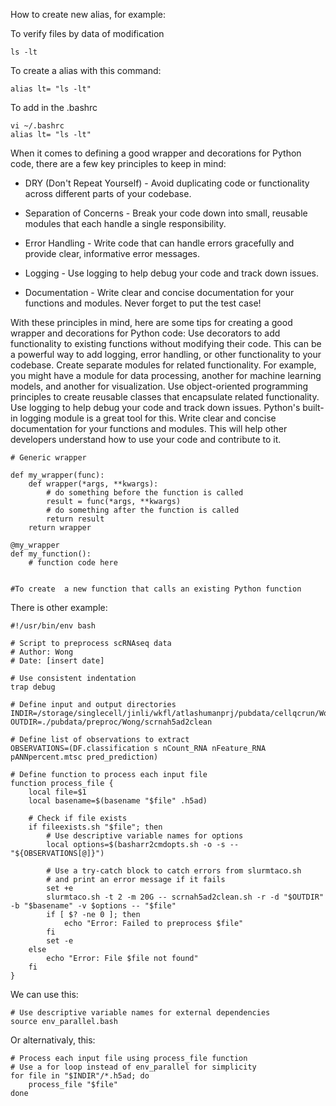 How to create new alias, for example:

To verify files by data of modification

```
ls -lt

```
 To create a alias with this command:

```
alias lt= "ls -lt"

```

To add in the .bashrc

```
vi ~/.bashrc 
alias lt= "ls -lt"

```


When it comes to defining a good wrapper and decorations for Python code, there are a few key principles to keep in mind:

* DRY (Don't Repeat Yourself) - Avoid duplicating code or functionality across different parts of your codebase.

* Separation of Concerns - Break your code down into small, reusable modules that each handle a single responsibility.

* Error Handling - Write code that can handle errors gracefully and provide clear, informative error messages.

* Logging - Use logging to help debug your code and track down issues.

* Documentation - Write clear and concise documentation for your functions and modules. Never forget to put the test case!


With these principles in mind, here are some tips for creating a good wrapper and decorations for Python code: Use decorators to add functionality to existing functions without modifying their code. This can be a powerful way to add logging, error handling, or other functionality to your codebase. Create separate modules for related functionality. For example, you might have a module for data processing, another for machine learning models, and another for visualization. Use object-oriented programming principles to create reusable classes that encapsulate related functionality. Use logging to help debug your code and track down issues. Python's built-in logging module is a great tool for this. Write clear and concise documentation for your functions and modules. This will help other developers understand how to use your code and contribute to it.

```
# Generic wrapper

def my_wrapper(func):
    def wrapper(*args, **kwargs):
        # do something before the function is called
        result = func(*args, **kwargs)
        # do something after the function is called
        return result
    return wrapper

@my_wrapper
def my_function():
    # function code here


#To create  a new function that calls an existing Python function
```


There is other example:

```
#!/usr/bin/env bash

# Script to preprocess scRNAseq data
# Author: Wong
# Date: [insert date]

# Use consistent indentation
trap debug

# Define input and output directories
INDIR=/storage/singlecell/jinli/wkfl/atlashumanprj/pubdata/cellqcrun/Wong/cellqcoutdir
OUTDIR=./pubdata/preproc/Wong/scrnah5ad2clean

# Define list of observations to extract
OBSERVATIONS=(DF.classification s nCount_RNA nFeature_RNA pANNpercent.mtsc pred_prediction)

# Define function to process each input file
function process_file {
    local file=$1
    local basename=$(basename "$file" .h5ad)

    # Check if file exists
    if fileexists.sh "$file"; then
        # Use descriptive variable names for options
        local options=$(basharr2cmdopts.sh -o -s -- "${OBSERVATIONS[@]}")

        # Use a try-catch block to catch errors from slurmtaco.sh
        # and print an error message if it fails
        set +e
        slurmtaco.sh -t 2 -m 20G -- scrnah5ad2clean.sh -r -d "$OUTDIR" -b "$basename" -v $options -- "$file"
        if [ $? -ne 0 ]; then
            echo "Error: Failed to preprocess $file"
        fi
        set -e
    else
        echo "Error: File $file not found"
    fi
}
```
We can use this:

```
# Use descriptive variable names for external dependencies
source env_parallel.bash
```

Or alternativaly, this:
```
# Process each input file using process_file function
# Use a for loop instead of env_parallel for simplicity
for file in "$INDIR"/*.h5ad; do
    process_file "$file"
done

```
